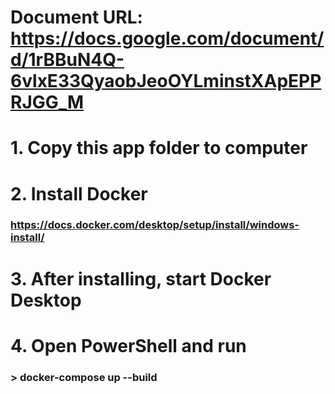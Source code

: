 # Document URL: https://docs.google.com/document/d/1rBBuN4Q-6vlxE33QyaobJeoOYLminstXApEPPRJGG_M


# ############################################################################################

# 1. Copy this app folder to computer

# 2. Install Docker 
###    https://docs.docker.com/desktop/setup/install/windows-install/

# 3. After installing, start Docker Desktop

# 4. Open PowerShell and run
###    > docker-compose up --build
